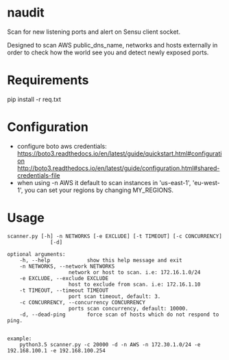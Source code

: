 naudit
======

Scan for new listening ports and alert on Sensu client socket.

Designed to scan AWS public_dns_name, networks and hosts externally in order to check how the world see you and detect newly exposed ports.

# Requirements

pip install -r req.txt


# Configuration

- configure boto aws credentials:
    https://boto3.readthedocs.io/en/latest/guide/quickstart.html#configuration
	http://boto3.readthedocs.io/en/latest/guide/configuration.html#shared-credentials-file
- when using -n AWS it default to scan instances in 'us-east-1', 'eu-west-1', you can set your regions by changing MY_REGIONS.
  

# Usage

  	scanner.py [-h] -n NETWORKS [-e EXCLUDE] [-t TIMEOUT] [-c CONCURRENCY]
                  [-d]

	optional arguments:
  		-h, --help            show this help message and exit
  		-n NETWORKS, --network NETWORKS
						network or host to scan. i.e: 172.16.1.0/24
  		-e EXCLUDE, --exclude EXCLUDE
                        host to exclude from scan. i.e: 172.16.1.10
  		-t TIMEOUT, --timeout TIMEOUT
                        port scan timeout, default: 3.
  		-c CONCURRENCY, --concurrency CONCURRENCY
                        ports scan concurrency, default: 10000.
  		-d, --dead-ping       force scan of hosts which do not respond to ping.


	example:
		python3.5 scanner.py -c 20000 -d -n AWS -n 172.30.1.0/24 -e 192.168.100.1 -e 192.168.100.254

